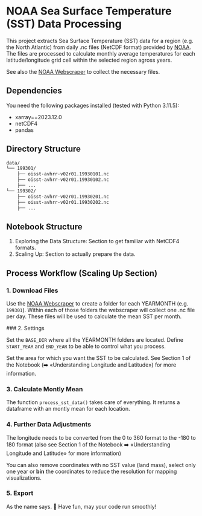 # NOAA Sea Surface Temperature (SST) Data Processing

This project extracts Sea Surface Temperature (SST) data for a region (e.g. the North Atlantic) from daily .nc files (NetCDF format) provided by [NOAA](https://www.ncei.noaa.gov/products/optimum-interpolation-sst). The files are processed to calculate monthly average temperatures for each latitude/longitude grid cell within the selected region agross years.

See also the [NOAA Webscraper](https://github.com/hslu-dda/dda-introduction-to-python/tree/main/07_Data_Applications/noaa-webscraper) to collect the necessary files. 


## Dependencies

You need the following packages installed (tested with Python 3.11.5): 

- xarray==2023.12.0
- netCDF4
- pandas

## Directory Structure

```sh
data/
└── 199301/
    ├── oisst-avhrr-v02r01.19930101.nc
    ├── oisst-avhrr-v02r01.19930102.nc
    ├── ...
└── 199302/
    ├── oisst-avhrr-v02r01.19930201.nc
    ├── oisst-avhrr-v02r01.19930202.nc
    ├── ...
```

## Notebook Structure

1. Exploring the Data Structure: Section to get familiar with NetCDF4 formats.
2. Scaling Up: Section to actually prepare the data.


## Process Workflow (Scaling Up Section)

### 1. Download Files

Use the [NOAA Webscraper](https://github.com/hslu-dda/dda-introduction-to-python/tree/main/07_Data_Applications/noaa-webscraper) to create a folder for each YEARMONTH (e.g. `199301`). Within each of those folders the webscraper will collect one .nc file per day. These files will be used to calculate the mean SST per month. 

### 2. Settings

Set the `BASE_DIR` where all the YEARMONTH folders are located. Define `START_YEAR` and `END_YEAR` to be able to control what you process. 

Set the area for which you want the SST to be calculated. See Section 1 of the Notebook (➡️ «Understanding Longitude and Latitude») for more information. 

### 3. Calculate Montly Mean

The function `process_sst_data()` takes care of everything. It returns a dataframe with an montly mean for each location.

### 4. Further Data Adjustments

The longitude needs to be converted from the 0 to 360 format to the -180 to 180 format (also see Section 1 of the Notebook ➡️ «Understanding Longitude and Latitude» for more information)

You can also remove coordinates with no SST value (land mass), select only one year or **bin** the coordinates to reduce the resolution for mapping visualizations. 

### 5. Export

As the name says. 🥷 Have fun, may your code run smoothly!